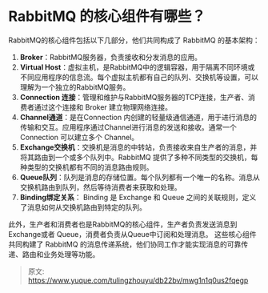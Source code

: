 # RabbitMQ 的核心组件有哪些？

RabbitMQ的核心组件包括以下几部分，他们共同构成了 RabbitMQ 的基本架构：

1. **Broker**：RabbitMQ服务器，负责接收和分发消息的应用。
2. **Virtual Host**：虚拟主机，是RabbitMQ中的逻辑容器，用于隔离不同环境或不同应用程序的信息流。每个虚拟主机都有自己的队列、交换机等设置，可以理解为一个独立的RabbitMQ服务。
3. **Connection 连接**：管理和维护与RabbitMQ服务器的TCP连接，生产者、消费者通过这个连接和 Broker 建立物理网络连接。
4. **Channel通道**：是在Connection 内创建的轻量级通信通道，用于进行消息的传输和交互。应用程序通过Channel进行消息的发送和接收。通常一个 Connection 可以建立多个 Channel。
5. **Exchange交换机**：交换机是消息的中转站，负责接收来自生产者的消息，并将其路由到一个或多个队列中。RabbitMQ 提供了多种不同类型的交换机，每种类型的交换机都有不同的消息路由规则。
6. **Queue队列**：队列是消息的存储位置。每个队列都有一个唯一的名称。消息从交换机路由到队列，然后等待消费者来获取和处理。
7. **Binding绑定关系**： Binding 是 Exchange 和 Queue 之间的关联规则，定义了消息如何从交换机路由到特定的队列。

此外，生产者和消费者也是RabbitMQ的核心组件，生产者负责发送消息到Exchange或者 Queue，消费者负责从Queue中订阅和处理消息。
这些核心组件共同构建了 RabbitMQ 的消息传递系统，他们协同工作才能实现消息的可靠传递、路由和业务处理等功能。


> 原文: <https://www.yuque.com/tulingzhouyu/db22bv/mwg1n1q0us2fqegp>